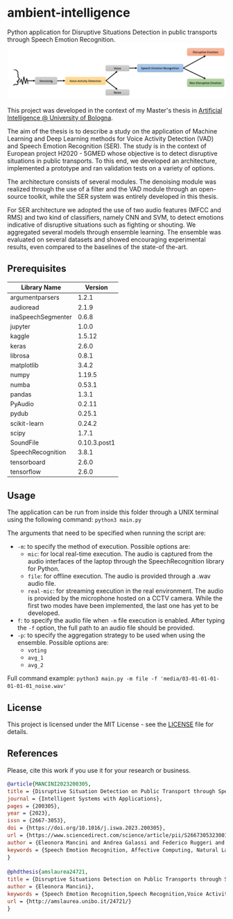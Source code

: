 # ambient-intelligence
Python application for Disruptive Situations Detection in public transports through Speech Emotion Recognition. 
![methodology](images/proposed_methodology.png)

This project was developed in the context of my Master's thesis in [Artificial Intelligence @ University of Bologna](https://corsi.unibo.it/2cycle/artificial-intelligence). 

The aim of the thesis is to describe a study on the
application of Machine Learning and Deep Learning methods for Voice Activity Detection (VAD) and Speech Emotion Recognition (SER). 
The study is in the context of European project H2020 - 5GMED whose objective is to detect disruptive situations in 
public transports. To this end, we developed an architecture,  implemented a prototype and ran validation tests 
on a variety of options.

The architecture consists of several modules. 
The denoising module was realized through the use of a filter and the VAD module through an open-source toolkit, 
while the SER system was entirely developed in this thesis. 

For SER architecture we adopted the use of two audio features (MFCC and RMS) and two kind of classifiers, 
namely CNN and SVM, to detect emotions indicative  of disruptive situations such as fighting or shouting. 
We aggregated several models through ensemble learning. The ensemble was evaluated on several datasets and showed 
encouraging experimental results, even compared to the baselines of the state-of the-art.

## Prerequisites
**Library Name** | **Version**                         
---------------------------|----------------------------------------------
 argumentparsers           | 1.2.1                                        
 audioread                 | 2.1.9                                        
 inaSpeechSegmenter        | 0.6.8                                        
 jupyter                   | 1.0.0                                        
 kaggle                    | 1.5.12                                       
 keras                     | 2.6.0                                        
 librosa                   | 0.8.1                                        
 matplotlib                | 3.4.2                                        
 numpy                     | 1.19.5                                       
 numba                     | 0.53.1                                       
 pandas                    | 1.3.1                                        
 PyAudio                   | 0.2.11                                       
 pydub                     | 0.25.1                                       
 scikit-learn              | 0.24.2                                       
 scipy                     | 1.7.1                                        
 SoundFile                 | 0.10.3.post1                                 
 SpeechRecognition         | 3.8.1                                        
 tensorboard               | 2.6.0                                        
 tensorflow                | 2.6.0                                        
                            

## Usage
The application can be run from inside this folder through a UNIX terminal using the following command: `python3 main.py`

The arguments that need to be specified when running the script are:
- `-m`: to specify the method of execution. Possible options are:
  - `mic`: for local real-time execution. The audio is captured from the audio
interfaces of the laptop through the SpeechRecognition library for Python.
  - `file`: for offline execution. The audio is provided through a .wav audio file.
  - `real-mic`: for streaming execution in the real environment. The audio is provided by the microphone hosted on a CCTV camera. While the first two modes have been implemented, the last one has yet to be developed.
- `f`: to specify the audio file when `-m` file execution is enabled. After typing the `-f` option, the full path to an audio file should be provided.
- `-p`: to specify the aggregation strategy to be used when using the ensemble. Possible options are:
  - `voting`
  - `avg_1`
  - `avg_2`

Full command example: `python3 main.py -m file -f 'media/03-01-01-01-01-01-01_noise.wav'`

## License
This project is licensed under the MIT License - see the [LICENSE](https://github.com/helemanc/ambient-intelligence/blob/main/LICENSE) file for details.

## References 

Please, cite this work if you use it for your research or business.
```bibtex
@article{MANCINI2023200305,
title = {Disruptive Situation Detection on Public Transport through Speech Emotion Recognition},
journal = {Intelligent Systems with Applications},
pages = {200305},
year = {2023},
issn = {2667-3053},
doi = {https://doi.org/10.1016/j.iswa.2023.200305},
url = {https://www.sciencedirect.com/science/article/pii/S2667305323001308},
author = {Eleonora Mancini and Andrea Galassi and Federico Ruggeri and Paolo Torroni},
keywords = {Speech Emotion Recognition, Affective Computing, Natural Language Processing, Machine Learning, Data Augmentation}
}

@phdthesis{amslaurea24721,
title = {Disruptive Situations Detection on Public Transports through Speech Emotion Recognition},
author = {Eleonora Mancini},
keywords = {Speech Emotion Recognition,Speech Recognition,Voice Activity Detection,Machine Learning,Natural Language Processing,Deep Learning,Convolutional Neural Network,Support Vector Machine,MFCC},
url = {http://amslaurea.unibo.it/24721/}
}


